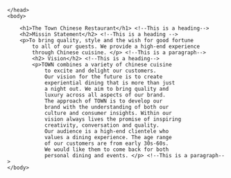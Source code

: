 <html>
    <head>
    <meta charset="utf-8">
        <title>My Website</title>
        <meta name="description" content="Chinese Cuisine has been providing the 
    best in fine Chinese cuisine to the Newport area since 1960. ">
        <meta name="keywords" content=" Chinese Cuisine, Newport, food, Chinese
    recipes, menus, location">
        <meta name="viewpoint" content="width=device-width, intial-scale=1">
        <link rel="stylesheet" type="text/css"
    href="css/stylesheet.css">
        <link
    href="https://fonts.googleapis.com/css2?family=Shadows+Into+Light
    &display=swap" rel="stylesheet"    

    </head>
    <body>
        
        <h1>The Town Chinese Restaurant</h1> <!--This is a heading-->
        <h2>Missin Statement</h2> <!--This is a heading -->
        <p>To bring quality, style and the wish for good fortune
            to all of our guests. We provide a high-end experience
            through Chinese cuisine. </p> <!--This is a paragraph-->
            <h2> Vision</h2> <!--This is a heading-->
            <p>TOWN combines a variety of chinese cuisine 
                to excite and delight our customers. 
                Our vision for the future is to create 
                experiential dining that is more than just 
                a night out. We aim to bring quality and 
                luxury across all aspects of our brand.
                The approach of TOWN is to develop our 
                brand with the understanding of both our 
                culture and consumer insights. Within our 
                vision always lives the promise of inspiring 
                creativity, conversation and quality. 
                Our audience is a high-end clientele who 
                values a dining experience. The age range 
                of our customers are from early 30s-60s. 
                We would like them to come back for both 
                personal dining and events. </p> <!--This is a paragraph-->
    </body>
</html>
